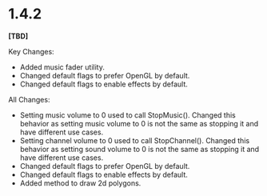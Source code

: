 # 1.4.2

**[TBD]**

Key Changes:

- Added music fader utility.
- Changed default flags to prefer OpenGL by default.
- Changed default flags to enable effects by default.

All Changes:

- Setting music volume to 0 used to call StopMusic(). Changed this behavior as setting music volume to 0 is not the same as stopping it and have different use cases.
- Setting channel volume to 0 used to call StopChannel(). Changed this behavior as setting sound volume to 0 is not the same as stopping it and have different use cases.
- Changed default flags to prefer OpenGL by default.
- Changed default flags to enable effects by default.
- Added method to draw 2d polygons.